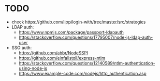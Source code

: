 # TODO

- check https://github.com/lipp/login-with/tree/master/src/strategies
- LDAP auth: 
    - https://www.npmjs.com/package/passport-ldapauth
    - https://stackoverflow.com/questions/17795007/node-js-ldap-auth-user
- SSO auth:
    - https://github.com/abbr/NodeSSPI
    - https://github.com/einfallstoll/express-ntlm
    - https://stackoverflow.com/questions/12140589/ntlm-authentication-using-node-js
    - https://www.example-code.com/nodejs/http_authentication.asp
